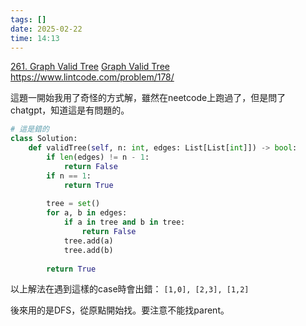 ```yaml
---
tags: []
date: 2025-02-22
time: 14:13
---
```

[261. Graph Valid Tree](https://leetcode.com/problems/graph-valid-tree/description/) 
[Graph Valid Tree](https://neetcode.io/problems/valid-tree)
https://www.lintcode.com/problem/178/

這題一開始我用了奇怪的方式解，雖然在neetcode上跑過了，但是問了chatgpt，知道這是有問題的。
```python
# 這是錯的
class Solution:
    def validTree(self, n: int, edges: List[List[int]]) -> bool:
        if len(edges) != n - 1:
            return False
        if n == 1:
            return True
            
        tree = set()
        for a, b in edges:
            if a in tree and b in tree:
                return False
            tree.add(a)
            tree.add(b)
        
        return True
```
以上解法在遇到這樣的case時會出錯：
`[1,0], [2,3], [1,2]`

後來用的是DFS，從原點開始找。要注意不能找parent。
